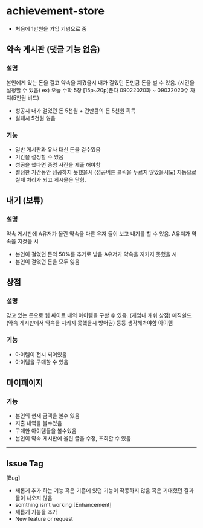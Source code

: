# achievement-store 

- 처음에 1만원을 가입 기념으로 줌

## 약속 게시판 (댓글 기능 없음)
### 설명
 본인에게 있는 돈을 걸고 약속을 지켰을시 내가 걸었던 돈만큼 돈을 벌 수 있음.
 (시간을 설정할 수 있음)
 ex) 오늘 수학 5장 [15p~20p]푼다 09022020화 ~ 09032020수 까지(5천원 비드) 
 - 성공시 내가 걸었던 돈 5천원 + 건만큼의 돈 5천원 획득
 - 실패시 5천원 잃음
### 기능
 - 일반 게시판과 유사 대신 돈을 걸수있음
 - 기간을 설정할 수 있음
 - 성공을 했다면 증명 사진을 제출 해야함
 - 설정한 기간동안 성공하지 못했을시 (성공버튼 클릭을 누르지 않았을시도) 자동으로 
   실패 처리가 되고 게시물은 닫힘.

## 내기 (보류)
### 설명
 약속 게시판에 A유저가 올린 약속을 다른 유저 들이 보고 내기를 할 수 있음.
 A유저가 약속을 지켰을 시 
 - 본인이 걸었던 돈의 50%를 추가로 받음
 A유저가 약속을 지키지 못했을 시 
 - 본인이 걸었던 돈을 모두 잃음

## 상점
### 설명
갖고 있는 돈으로 웹 싸이트 내의 아이템을 구할 수 있음. (게임내 캐쉬 상점)
 매직쉴드 (약속 게시판에서 약속을 지키지 못했을시 방어권)
 등등 생각해봐야함 아이템

### 기능
 - 아이템이 전시 되어있음
 - 아이템을 구매할 수 있음

## 마이페이지
### 기능
- 본인의 현재 금액을 볼수 있음
- 지출 내역을 볼수있음
- 구매한 아이템들을 볼수있음
- 본인이 약속 게시판에 올린 글을 수정, 조회할 수 있음


----------------------------------------------------------------------------
## Issue Tag
[Bug] 
- 새롭게 추가 하는 기능 혹은 기존에 있던 기능이 작동하지 않음 혹은 기대했던 결과물이 나오지 않음
- somthing isn't working
[Enhancement] 
- 새롭게 기능을 추가
- New feature or request
